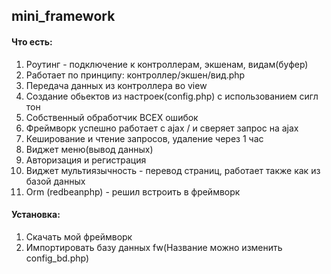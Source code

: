 ## mini_framework

#### Что есть:

1) Роутинг - подключение к контроллерам, экшенам, видам(буфер)
2) Работает по принципу: контроллер/экшен/вид.php
3) Передача данных из контроллера во view
4) Создание обьектов из настроек(config.php) с использованием сигл тон
5) Собственный обработчик ВСЕХ ошибок
6) Фреймворк успешно работает с ajax / и сверяет запрос на ajax
7) Кеширование и чтение запросов, удаление через 1 час
8) Виджет меню(вывод данных)
9) Авторизация и регистрация 
10) Виджет мультиязычность - перевод страниц, работает также как из базой данных
11) Orm (redbeanphp) - решил встроить в фреймворк 


#### Установка:

1) Скачать мой фреймворк
2) Импортировать базу данных fw(Название можно изменить config_bd.php)
